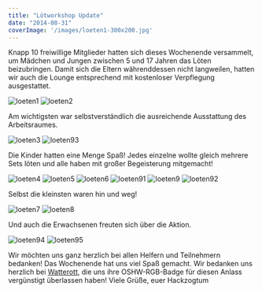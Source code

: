 ```yaml
---
title: "Lötworkshop Update"
date: "2014-08-31"
coverImage: '/images/loeten1-300x200.jpg'
---
```


Knapp 10 freiwillige Mitglieder hatten sich dieses Wochenende versammelt, um Mädchen und Jungen zwischen 5 und 17 Jahren das Löten beizubringen. Damit sich die Eltern währenddessen nicht langweilen, hatten wir auch die Lounge entsprechend mit kostenloser Verpflegung ausgestattet.

![loeten1](/images/loeten1-300x200.jpg)
![loeten2](/images/loeten2-200x300.jpg)

Am wichtigsten war selbstverständlich die ausreichende Ausstattung des Arbeitsraumes.

![loeten3](/images/loeten3-300x200.jpg)
![loeten93](/images/loeten93-300x200.jpg)

Die Kinder hatten eine Menge Spaß! Jedes einzelne wollte gleich mehrere Sets löten und alle haben mit großer Begeisterung mitgemacht!

![loeten4](/images/loeten4-300x199.jpg)
![loeten5](/images/loeten5-300x199.jpg)
![loeten6](/images/loeten6-300x199.jpg)
![loeten91](/images/loeten91-300x200.jpg)
![loeten9](/images/loeten9-200x300.jpg)
![loeten92](/images/loeten92-200x300.jpg)

Selbst die kleinsten waren hin und weg!

![loeten7](/images/loeten7-199x300.jpg)
![loeten8](/images/loeten8-300x199.jpg)

Und auch die Erwachsenen freuten sich über die Aktion.

![loeten94](/images/loeten94-300x200.jpg)
![loeten95](/images/loeten95-300x199.jpg)

Wir möchten uns ganz herzlich bei allen Helfern und Teilnehmern bedanken! Das Wochenende hat uns viel Spaß gemacht. Wir bedanken uns herzlich bei [Watterott](http://www.watterott.com/), die uns ihre OSHW-RGB-Badge für diesen Anlass vergünstigt überlassen haben! Viele Grüße, euer Hackzogtum
